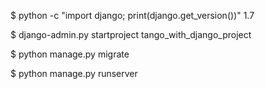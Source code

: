 $ python -c "import django; print(django.get_version())"
1.7

$ django-admin.py startproject tango_with_django_project

$ python manage.py migrate

$ python manage.py runserver
